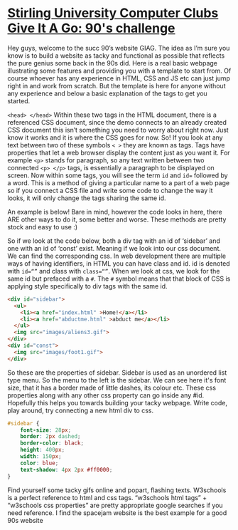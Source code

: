# [Stirling University Computer Clubs Give It A Go: 90's challenge](https://skaiste.github.io/succnineties/)

Hey guys, welcome to the succ 90’s website GIAG.
The idea as I’m sure you know is to build a website as tacky and functional as possible that reflects the pure genius some back in the 90s did. Here is a real basic webpage illustrating some features and providing you with a template to start from. Of course whoever has any experience in HTML, CSS and JS etc can just jump right in and work from scratch. But the template is here for anyone without any experience and below a basic explanation of the tags to get you started.

`<head> </head>`
Within these two tags in the HTML document, there is a referenced CSS document, since the demo connects to an already created CSS document this isn’t something you need to worry about right now. Just know it works and it is where the CSS goes for now. So! If you look at any text between two of these symbols `< >` they are known as tags. Tags have properties that let a web browser display the content just as you want it. For example `<p>` stands for paragraph, so any text written between two connected `<p> </p>` tags, is essentially a paragraph to be displayed on screen. Now within some tags, you will see the term `id` and `id=` followed by a word. This is a method of giving a particular name to a part of a web page so if you connect a CSS file and write some code to change the way it looks, it will only change the tags sharing the same id.

An example is below!
Bare in mind, however the code looks in here, there ARE other ways to do it, some better and worse. These methods are pretty stock and easy to use :)

So if we look at the code below, both a div tag with an id of ‘sidebar’ and one with an id of ‘const’ exist. Meaning if we look into our css document. We can find the corresponding css. In web development there are multiple ways of having identifiers, in HTML you can have class and id. id is denoted with `id=“”` and class with `class=“”`. When we look at css, we look for the same id but prefaced with a `#`. The `#` symbol means that that block of CSS is applying style specifically to div tags with the same id.
```html
<div id="sidebar">
  <ul>
    <li><a href="index.html" >Home!</a></li>
    <li><a href="abductme.html" >abduct me</a></li>
  </ul>
  <img src="images/aliens3.gif">
</div>
<div id="const">
  <img src="images/foot1.gif">
</div>
```

So these are the properties of sidebar. Sidebar is used as an unordered list type menu. So the menu to the left is the sidebar. We can see here it's font size, that it has a border made of little dashes, its colour etc. These css properties along with any other css property can go inside any #id. Hopefully this helps you towards building your tacky webpage. 
Write code, play around, try connecting a new html div to css.
```css
#sidebar {
	font-size: 28px;
	border: 2px dashed;
	border-color: black;
	height: 400px;
	width: 150px;
	color: blue;
	text-shadow: 4px 2px #ff0000;
}
```

Find yourself some tacky gifs online and popart, flashing texts. 
W3schools is a perfect reference to html and css tags.
“w3schools html tags” + “w3schools css properties” are pretty appropriate google searches if you need reference.
I find the spacejam website is the best example for a good 90s website 
